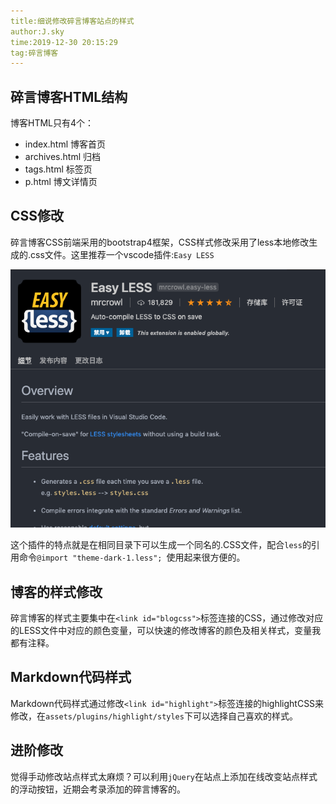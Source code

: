 ```yaml
---
title:细说修改碎言博客站点的样式
author:J.sky
time:2019-12-30 20:15:29
tag:碎言博客
---
```


## 碎言博客HTML结构

博客HTML只有4个：

* index.html  博客首页
* archives.html 归档
* tags.html 标签页
* p.html 博文详情页

## CSS修改

碎言博客CSS前端采用的bootstrap4框架，CSS样式修改采用了less本地修改生成的.css文件。这里推荐一个vscode插件:`Easy LESS`

![](assets/images/blog/Snip20191231_2.png)

这个插件的特点就是在相同目录下可以生成一个同名的.CSS文件，配合`less`的引用命令`@import "theme-dark-1.less"; `使用起来很方便的。


## 博客的样式修改

碎言博客的样式主要集中在`<link id="blogcss">`标签连接的CSS，通过修改对应的LESS文件中对应的颜色变量，可以快速的修改博客的颜色及相关样式，变量我都有注释。

## Markdown代码样式

Markdown代码样式通过修改`<link id="highlight">`标签连接的highlightCSS来修改，在`assets/plugins/highlight/styles`下可以选择自己喜欢的样式。

## 进阶修改

觉得手动修改站点样式太麻烦？可以利用`jQuery`在站点上添加在线改变站点样式的浮动按钮，近期会考录添加的碎言博客的。